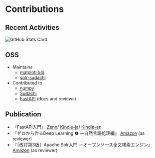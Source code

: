 # Contributions

## Recent Activities

![GitHub Stats Card](https://github-readme-stats.vercel.app/api?username=sh0nk&count_private=true&show_icons=true)

## OSS
- Maintains
  - [matplotlib4j](https://github.com/sh0nk/matplotlib4j)
  - [solr-sudachi](https://github.com/sh0nk/solr-sudachi)
- Contributed to
  - [numpy](https://github.com/numpy/numpy)
  - [Sudachi](https://github.com/WorksApplications/Sudachi)
  - [FastAPI](https://github.com/tiangolo/fastapi) (docs and reviews)

## Publication
- 『FastAPI入門』 [Zenn](https://zenn.dev/sh0nk/books/537bb028709ab9)/ [Kindle-ja](https://www.amazon.co.jp/dp/B09N6M2PR2)/ [Kindle-en](https://www.amazon.com/dp/B09XVPG5PY)
- 『ゼロから作るDeep Learning ❷ ―自然言語処理編』 [Amazon](https://www.amazon.co.jp/%E3%82%BC%E3%83%AD%E3%81%8B%E3%82%89%E4%BD%9C%E3%82%8BDeep-Learning-%E2%80%95%E8%87%AA%E7%84%B6%E8%A8%80%E8%AA%9E%E5%87%A6%E7%90%86%E7%B7%A8-%E6%96%8E%E8%97%A4-%E5%BA%B7%E6%AF%85/dp/4873118360) (as reviewer)
- 『［改訂第3版］Apache Solr入門 ―オープンソース全文検索エンジン』 [Amazon](https://www.amazon.co.jp/-/en/%E6%89%93%E7%94%B0-%E6%99%BA%E5%AD%90-ebook/dp/B071RM1V4C/ref=sr_1_1?crid=1SBIMK7NOWRL0&keywords=solr&qid=1645082345&s=books&sprefix=so%2Cstripbooks%2C453&sr=1-1) (as reviewer)

